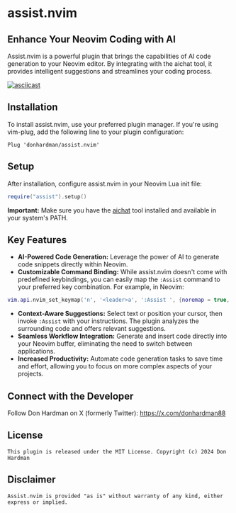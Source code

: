 # assist.nvim

## Enhance Your Neovim Coding with AI

Assist.nvim is a powerful plugin that brings the capabilities of AI code generation to your Neovim editor. By integrating with the aichat tool, it provides intelligent suggestions and streamlines your coding process.

[![asciicast](https://asciinema.org/a/656675.svg)](https://asciinema.org/a/656675)

## Installation

To install assist.nvim, use your preferred plugin manager. If you're using vim-plug, add the following line to your plugin configuration:

```vim
Plug 'donhardman/assist.nvim'
```

## Setup

After installation, configure assist.nvim in your Neovim Lua init file:

```lua
require("assist").setup()
```

**Important:** Make sure you have the [aichat](https://github.com/sigoden/aichat) tool installed and available in your system's PATH. 

## Key Features

*   **AI-Powered Code Generation:** Leverage the power of AI to generate code snippets directly within Neovim.
*   **Customizable Command Binding:** While assist.nvim doesn't come with predefined keybindings, you can easily map the `:Assist` command to your preferred key combination. For example, in Neovim:

```lua
vim.api.nvim_set_keymap('n', '<leader>a', ':Assist ', {noremap = true, silent = true})
```

*   **Context-Aware Suggestions:** Select text or position your cursor, then invoke `:Assist` with your instructions. The plugin analyzes the surrounding code and offers relevant suggestions.
*   **Seamless Workflow Integration:** Generate and insert code directly into your Neovim buffer, eliminating the need to switch between applications.
*   **Increased Productivity:** Automate code generation tasks to save time and effort, allowing you to focus on more complex aspects of your projects.

## Connect with the Developer

Follow Don Hardman on X (formerly Twitter): https://x.com/donhardman88 

## License

    This plugin is released under the MIT License. Copyright (c) 2024 Don Hardman

## Disclaimer

    Assist.nvim is provided "as is" without warranty of any kind, either express or implied. 



